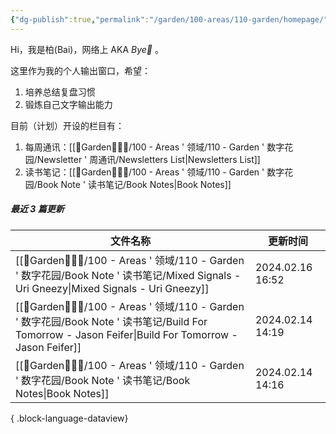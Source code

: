 ```yaml
---
{"dg-publish":true,"permalink":"/garden/100-areas/110-garden/homepage/","tags":["gardenEntry"],"created":"2023-10-05T20:16:41.499+08:00","updated":"2024-01-26T10:32:21.190+08:00"}
---
```



Hi，我是柏(Bai)，网络上 AKA *Bye👋* 。

这里作为我的个人输出窗口，希望：
1. 培养总结复盘习惯
2. 锻炼自己文字输出能力

目前（计划）开设的栏目有：
1. 每周通讯：[[🏡Garden🧑🏻‍🌾/100 - Areas ' 领域/110 - Garden ' 数字花园/Newsletter ' 周通讯/Newsletters List\|Newsletters List]]
2. 读书笔记：[[🏡Garden🧑🏻‍🌾/100 - Areas ' 领域/110 - Garden ' 数字花园/Book Note ' 读书笔记/Book Notes\|Book Notes]]

##### 最近 3 篇更新
| 文件名称                                                                                                                                              | 更新时间             |
| ------------------------------------------------------------------------------------------------------------------------------------------------- | ---------------- |
| [[🏡Garden🧑🏻‍🌾/100 - Areas ' 领域/110 - Garden ' 数字花园/Book Note ' 读书笔记/Mixed Signals - Uri Gneezy\|Mixed Signals - Uri Gneezy]]               | 2024.02.16 16:52 |
| [[🏡Garden🧑🏻‍🌾/100 - Areas ' 领域/110 - Garden ' 数字花园/Book Note ' 读书笔记/Build For Tomorrow - Jason Feifer\|Build For Tomorrow - Jason Feifer]] | 2024.02.14 14:19 |
| [[🏡Garden🧑🏻‍🌾/100 - Areas ' 领域/110 - Garden ' 数字花园/Book Note ' 读书笔记/Book Notes\|Book Notes]]                                               | 2024.02.14 14:16 |

{ .block-language-dataview}
